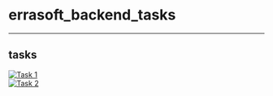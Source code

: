 # errasoft_backend_tasks
---
## tasks 
[![Task 1](https://img.shields.io/badge/Task%202-Click%20Here-blue?style=for-the-badge)](https://github.com/jooexploit/errasoft_backend_tasks/blob/main/session2/task_2.php)
<br>
[![Task 2](https://img.shields.io/badge/Task%202-Click%20Here-blue?style=for-the-badge)](https://github.com/jooexploit/errasoft_backend_tasks/blob/main/session2/task_2.php)


